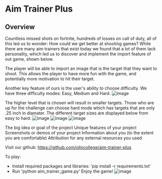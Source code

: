 # Aim Trainer Plus

## Overview

Countless missed shots on fortnite, hundreds of losses on call of duty, all of this led us to wonder: How could we get better at shooting games? While there are many aim trainers that exist today we found that a lot of them lack personality, which led us to discover and implement the import feature of out game, shown below. 

The player will be able to import an image that is the target that they want to shoot. This allows the player to have more fun with the game, and potentially more motivation to hit their target. 

Another key feature of ours is the user's ability to choose difficulty. We have three difficulty modes: Easy, Medium and Hard. 
![image](https://user-images.githubusercontent.com/123502998/236355381-a62e3c2e-513e-4a79-ae71-338ff6d99758.png)

The higher level that is chosen will result in smaller targets. Those who are up for the challenge can choose hard mode which has targets that are only .25 inch in diamater. The different target sizes are displayed below from easy to hard:
![image](https://user-images.githubusercontent.com/123502998/236355623-ec4ddd0f-0c26-445b-bfb0-de563619ccd1.png)
![image](https://user-images.githubusercontent.com/123502998/236355596-2eb2ba20-8342-404c-b6b3-8276706b7d97.png)
![image](https://user-images.githubusercontent.com/123502998/236355578-8b9a5aed-84ad-454f-86fb-0ed973fca041.png)






The big idea or goal of the project
Unique features of your project
Screenshots or demos of your project
Information about you (to the extent you are comfortable)
Attribution for any external resources you used


Visit our github: https://github.com/olincollege/aim-trainer-plus

To play:
- Install required packages and libraries: 'pip install -r requirements.txt'
- Run 'python aim_trainer_game.py'
Enjoy the game!
![image](https://user-images.githubusercontent.com/123502998/236355647-bc6bf7b2-bf5e-481c-b028-c6a0df97cbad.png)
